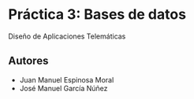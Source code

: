 Práctica 3: Bases de datos
===
Diseño de Aplicaciones Telemáticas

## Autores
- Juan Manuel Espinosa Moral
- José Manuel García Núñez